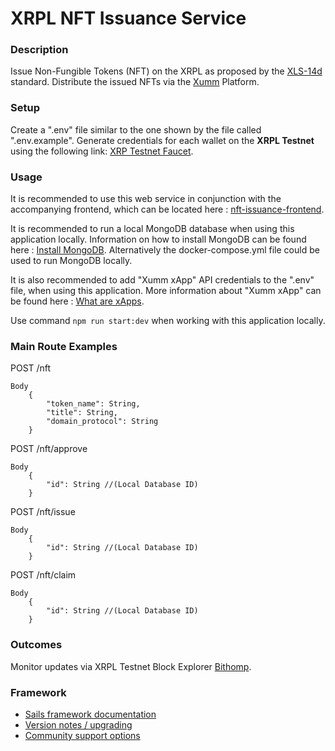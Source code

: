 # XRPL NFT Issuance Service


### Description

Issue Non-Fungible Tokens (NFT) on the XRPL as proposed by the [XLS-14d](https://github.com/XRPLF/XRPL-Standards/discussions/30) standard. Distribute the issued NFTs via the [Xumm](https://xumm.readme.io/docs/introduction) Platform. 


### Setup

Create a ".env" file similar to the one shown by the file called ".env.example". Generate credentials for each wallet on the **XRPL Testnet** using the following link: [XRP Testnet Faucet](https://xrpl.org/xrp-testnet-faucet.html).


### Usage

It is recommended to use this web service in conjunction with the accompanying frontend, which can be located here : [nft-issuance-frontend](https://github.com/Vivid-IOV-Labs/nft-issuance-frontend).

It is recommended to run a local MongoDB database when using this application locally. Information on how to install MongoDB can be found here : [Install MongoDB](https://docs.mongodb.com/guides/server/install/). Alternatively the docker-compose.yml file could be used to run MongoDB locally.

It is also recommended to add "Xumm xApp" API credentials to the ".env" file, when using this application. More information about "Xumm xApp" can be found here : [What are xApps](https://xumm.readme.io/docs/what-are-xapps).

Use command ```npm run start:dev``` when working with this application locally. 


### Main Route Examples

POST /nft

    Body
        {
            "token_name": String,
            "title": String,
            "domain_protocol": String
        }


POST /nft/approve

    Body
        {
            "id": String //(Local Database ID)
        }


POST /nft/issue

    Body
        {
            "id": String //(Local Database ID)
        }


POST /nft/claim

    Body
        {
            "id": String //(Local Database ID)
        }


### Outcomes

Monitor updates via XRPL Testnet Block Explorer [Bithomp](https://test.bithomp.com).


### Framework

+ [Sails framework documentation](https://sailsjs.com/get-started)
+ [Version notes / upgrading](https://sailsjs.com/documentation/upgrading)
+ [Community support options](https://sailsjs.com/support)

